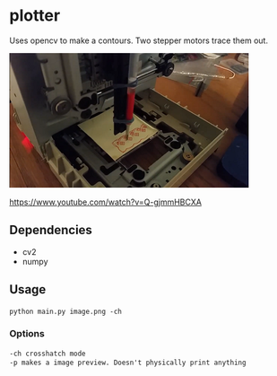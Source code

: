 # plotter

Uses opencv to make a contours. Two stepper motors trace them out.

![Plotter](./plotter.png)

https://www.youtube.com/watch?v=Q-gjmmHBCXA

## Dependencies
* cv2
* numpy

## Usage
```
python main.py image.png -ch
```

### Options
```
-ch crosshatch mode
-p makes a image preview. Doesn't physically print anything
```

